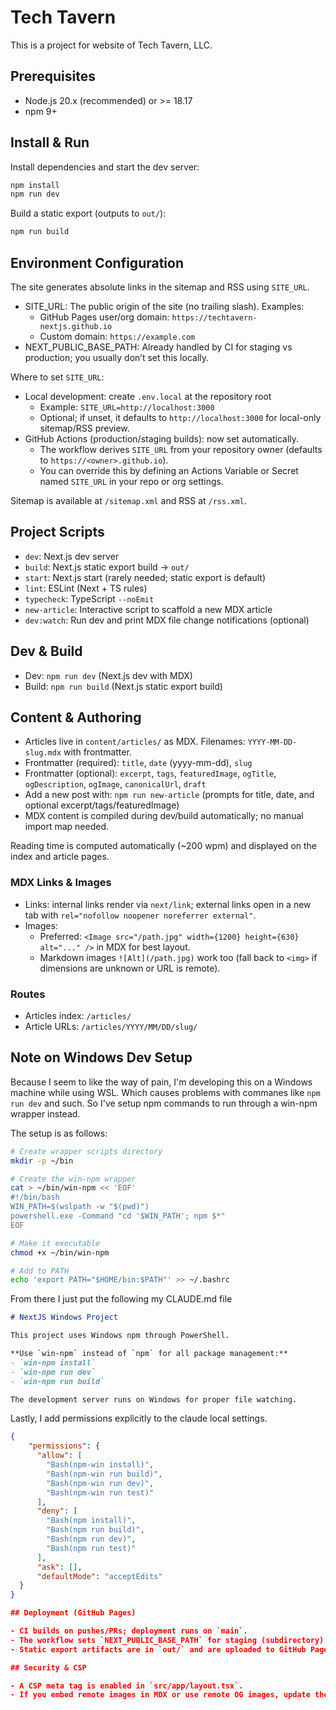 # Tech Tavern

This is a project for website of Tech Tavern, LLC.

## Prerequisites

- Node.js 20.x (recommended) or >= 18.17
- npm 9+

## Install & Run

Install dependencies and start the dev server:

```bash
npm install
npm run dev
```

Build a static export (outputs to `out/`):

```bash
npm run build
```

## Environment Configuration

The site generates absolute links in the sitemap and RSS using `SITE_URL`.

- SITE_URL: The public origin of the site (no trailing slash). Examples:
  - GitHub Pages user/org domain: `https://techtavern-nextjs.github.io`
  - Custom domain: `https://example.com`
- NEXT_PUBLIC_BASE_PATH: Already handled by CI for staging vs production; you usually don’t set this locally.

Where to set `SITE_URL`:
- Local development: create `.env.local` at the repository root
  - Example: `SITE_URL=http://localhost:3000`
  - Optional; if unset, it defaults to `http://localhost:3000` for local-only sitemap/RSS preview.
- GitHub Actions (production/staging builds): now set automatically.
  - The workflow derives `SITE_URL` from your repository owner (defaults to `https://<owner>.github.io`).
  - You can override this by defining an Actions Variable or Secret named `SITE_URL` in your repo or org settings.

Sitemap is available at `/sitemap.xml` and RSS at `/rss.xml`.

## Project Scripts

- `dev`: Next.js dev server
- `build`: Next.js static export build → `out/`
- `start`: Next.js start (rarely needed; static export is default)
- `lint`: ESLint (Next + TS rules)
- `typecheck`: TypeScript `--noEmit`
- `new-article`: Interactive script to scaffold a new MDX article
- `dev:watch`: Run dev and print MDX file change notifications (optional)

## Dev & Build

- Dev: `npm run dev` (Next.js dev with MDX)
- Build: `npm run build` (Next.js static export build)

## Content & Authoring

- Articles live in `content/articles/` as MDX. Filenames: `YYYY-MM-DD-slug.mdx` with frontmatter.
- Frontmatter (required): `title`, `date` (yyyy-mm-dd), `slug`
- Frontmatter (optional): `excerpt`, `tags`, `featuredImage`, `ogTitle`, `ogDescription`, `ogImage`, `canonicalUrl`, `draft`
- Add a new post with: `npm run new-article` (prompts for title, date, and optional excerpt/tags/featuredImage)
- MDX content is compiled during dev/build automatically; no manual import map needed.

Reading time is computed automatically (~200 wpm) and displayed on the index and article pages.

### MDX Links & Images

- Links: internal links render via `next/link`; external links open in a new tab with `rel="nofollow noopener noreferrer external"`.
- Images:
  - Preferred: `<Image src="/path.jpg" width={1200} height={630} alt="..." />` in MDX for best layout.
  - Markdown images `![Alt](/path.jpg)` work too (fall back to `<img>` if dimensions are unknown or URL is remote).

### Routes

- Articles index: `/articles/`
- Article URLs: `/articles/YYYY/MM/DD/slug/`

## Note on Windows Dev Setup

Because I seem to like the way of pain, I'm developing this on a Windows machine while using WSL.
Which causes problems with commanes like `npm run dev` and such.  So I've setup npm commands to
run through a win-npm wrapper instead.

The setup is as follows:

```bash
# Create wrapper scripts directory
mkdir -p ~/bin

# Create the win-npm wrapper
cat > ~/bin/win-npm << 'EOF'
#!/bin/bash
WIN_PATH=$(wslpath -w "$(pwd)")
powershell.exe -Command "cd '$WIN_PATH'; npm $*"
EOF

# Make it executable
chmod +x ~/bin/win-npm

# Add to PATH
echo 'export PATH="$HOME/bin:$PATH"' >> ~/.bashrc
```

From there I just put the following my CLAUDE.md file

```markdown
# NextJS Windows Project

This project uses Windows npm through PowerShell. 

**Use `win-npm` instead of `npm` for all package management:**
- `win-npm install`
- `win-npm run dev` 
- `win-npm run build`

The development server runs on Windows for proper file watching.
```

Lastly, I add permissions explicitly to the claude local settings.

```json
{
    "permissions": {
      "allow": [
        "Bash(npm-win install)",
        "Bash(npm-win run build)",
        "Bash(npm-win run dev)",
        "Bash(npm-win run test)"
      ],
      "deny": [
        "Bash(npm install)",
        "Bash(npm run build)",
        "Bash(npm run dev)",
        "Bash(npm run test)"
      ],
      "ask": [],
      "defaultMode": "acceptEdits"
  }
}

## Deployment (GitHub Pages)

- CI builds on pushes/PRs; deployment runs on `main`.
- The workflow sets `NEXT_PUBLIC_BASE_PATH` for staging (subdirectory) vs production (root) and derives `SITE_URL` automatically. You can override `SITE_URL` via an Actions Variable/Secret.
- Static export artifacts are in `out/` and are uploaded to GitHub Pages by the workflow.

## Security & CSP

- A CSP meta tag is enabled in `src/app/layout.tsx`.
- If you embed remote images in MDX or use remote OG images, update the policy to include `img-src 'self' data: https:` or specify an allowlist of domains.
```
